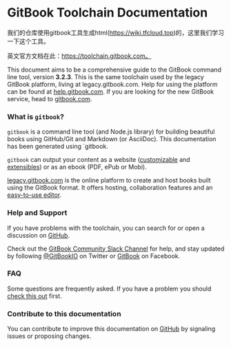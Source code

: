 # GitBook Toolchain Documentation

我们的仓库使用gitbook工具生成html(https://wiki.tfcloud.top)的，这里我们学习一下这个工具。


英文官方文档在此：https://toolchain.gitbook.com。

This document aims to be a comprehensive guide to the GitBook command line tool, version **3.2.3**. This is the same toolchain used by the legacy GitBook platform, living at legacy.gitbook.com. Help for using the platform can be found at [help.gitbook.com](https://help.gitbook.com). If you are looking for the new GitBook service, head to [gitbook.com](https://www.gitbook.com).

### What is `gitbook`?

`gitbook` is a command line tool (and Node.js library) for building beautiful books using GitHub/Git and Markdown (or AsciiDoc). This documentation has been generated using `gitbook.

`gitbook` can output your content as a website ([customizable](themes/README.md) and [extensibles](plugins/README.md)) or as an ebook (PDF, ePub or Mobi).

[legacy.gitbook.com](https://legacy.gitbook.com) is the online platform to create and host books built using the GitBook format. It offers hosting, collaboration features and an [easy-to-use editor](https://legacy.gitbook.com/editor).

### Help and Support

If you have problems with the toolchain, you can search for or open a discussion on [GitHub](https://github.com/GitbookIO/gitbook).

Check out the [GitBook Community Slack Channel](https://slack.gitbook.com) for help, and stay updated by following [@GitBookIO](https://twitter.com/GitBookIO) on Twitter or [GitBook](https://www.facebook.com/gitbookcom) on Facebook.

### FAQ

Some questions are frequently asked. If you have a problem you should  [check this out](faq.md) first.

### Contribute to this documentation

You can contribute to improve this documentation on [GitHub](https://github.com/GitbookIO/gitbook) by signaling issues or proposing changes.
